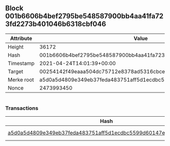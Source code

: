 ## Block 001b6606b4bef2795be548587900bb4aa41fa723fd2273b401046b6318cbf046

Attribute | Value
--- | ---
Height | 36172
Hash | 001b6606b4bef2795be548587900bb4aa41fa723fd2273b401046b6318cbf046
Timestamp | 2021-04-24T14:01:39+00:00
Target | 00254142f49eaaa504dc75712e8378ad5316cbcead634704b3734b6271167cc4
Merke root | a5d0a5d4809e349eb37feda483751aff5d1ecdbc5599d60147eb461be390f91c
Nonce | 2473993450

```

```

### Transactions

Hash | Amount
--- | ---
[a5d0a5d4809e349eb37feda483751aff5d1ecdbc5599d60147eb461be390f91c](a5d0a5d4809e349eb37feda483751aff5d1ecdbc5599d60147eb461be390f91c.md) | 10.00000000 SKEPTI 
